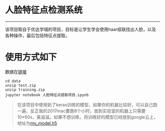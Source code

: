 # 人脸特征点检测系统
***

该项目取自于优达学城的项目，目标是让学生学会使用haar级联找出人脸，以及各种操作，最后包括特征点提取。
# 使用方式如下

数据在[链接](https://www.kaggle.com/c/facial-keypoints-detection/data)

```
cd data
unzip test.zip
unzip training.zip
jupyter notebook 人脸特征点提取项目.ipynb
```

> 在该项目中使用到了keras训练的模型，如果你的机器比较好，可以自己跑一遍，反正我的2017mac要跑8个小时，放到实验室的机器上只需要10*60s，美滋滋。如果不想训练，将训练好的模型已经放到google云上，地址为[my_model.h5](https://drive.google.com/open?id=0B8cPzLyASEU-ZVI1RXhjMk1Hblk)


